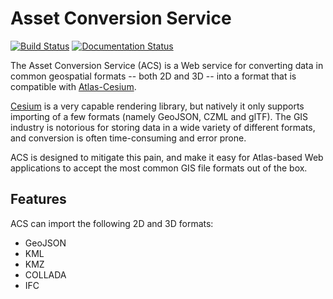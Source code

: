 # Asset Conversion Service

[![Build Status](https://travis-ci.org/urbanetic/aurin-acs.svg)](https://travis-ci.org/urbanetic/aurin-acs)
[![Documentation Status](https://readthedocs.org/projects/aurin-acs/badge/?version=latest)](https://readthedocs.org/projects/aurin-acs/?badge=latest)

The Asset Conversion Service (ACS) is a Web service for converting data in common geospatial formats
-- both 2D and 3D -- into a format that is compatible with [Atlas-Cesium][atlascesium].

[Cesium][cesium] is a very capable rendering library, but natively it only supports importing of a
few formats (namely GeoJSON, CZML and glTF). The GIS industry is notorious for storing data in a
wide variety of different formats, and conversion is often time-consuming and error prone.

ACS is designed to mitigate this pain, and make it easy for Atlas-based Web applications to accept
the most common GIS file formats out of the box.

## Features

ACS can import the following 2D and 3D formats:

* GeoJSON
* KML
* KMZ
* COLLADA
* IFC


[cesium]: https://cesiumjs.org/
[atlascesium]: https://github.com/urbanetic/atlas-cesium